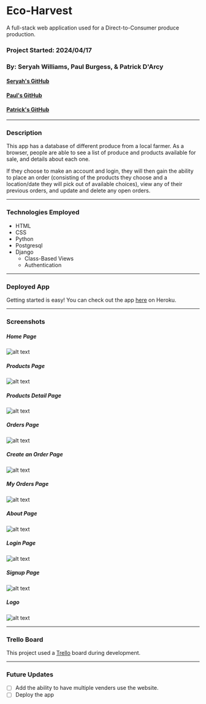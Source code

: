 # Eco-Harvest
A full-stack web application used for a Direct-to-Consumer produce production.
### Project Started: 2024/04/17
### By: Seryah Williams, Paul Burgess, & Patrick D'Arcy
#### [Seryah's GitHub](https://github.com/SeryahWilliam) 
#### [Paul's GitHub](https://github.com/pauljburgess) 
#### [Patrick's GitHub](https://github.com/rela7e) 


***

### **Description**
This app has a database of different produce from a local farmer. As a browser, people are able to see a list of produce and products available for sale, and details about each one.

If they choose to make an account and login, they will then gain the ability to place an order (consisting of the products they choose and a location/date they will pick out of available choices), view any of their previous orders, and update and delete any open orders.

---

### **Technologies Employed**

- HTML 
- CSS
- Python
- Postgresql
- Django
    - Class-Based Views
    - Authentication

---

### **Deployed App**

Getting started is easy! You can check out the app [here]() on Heroku. 

---

### **Screenshots**

##### Home Page

![alt text](images/about.png)

##### Products Page

![alt text](images/products.png)

##### Products Detail Page

![alt text](images/product_details.png)

##### Orders Page

![alt text](images/orders.png)

##### Create an Order Page

![alt text](images/create_order.png)

##### My Orders Page

![alt text](images/my_orders.png)

##### About Page

![alt text](images/about.png)

##### Login Page

![alt text](images/login.png)

##### Signup Page

![alt text](images/signup.png)

##### Logo

![alt text](images/logo.png)

---
### Trello Board

This project used a [Trello](https://trello.com/b/fHnGf0q1/project-3) board during development.

---
### **Future Updates**

- [ ] Add the ability to have multiple venders use the website.
- [ ] Deploy the app
